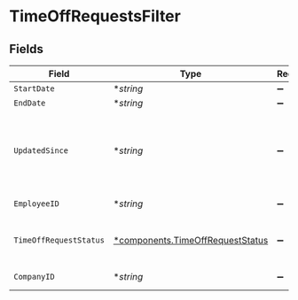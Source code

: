 # TimeOffRequestsFilter


## Fields

| Field                                                                               | Type                                                                                | Required                                                                            | Description                                                                         | Example                                                                             |
| ----------------------------------------------------------------------------------- | ----------------------------------------------------------------------------------- | ----------------------------------------------------------------------------------- | ----------------------------------------------------------------------------------- | ----------------------------------------------------------------------------------- |
| `StartDate`                                                                         | **string*                                                                           | :heavy_minus_sign:                                                                  | Start date                                                                          | 2022-04-08                                                                          |
| `EndDate`                                                                           | **string*                                                                           | :heavy_minus_sign:                                                                  | End date                                                                            | 2022-04-21                                                                          |
| `UpdatedSince`                                                                      | **string*                                                                           | :heavy_minus_sign:                                                                  | Minimum date the time off request was last created or modified                      | 2020-09-30T07:43:32.000Z                                                            |
| `EmployeeID`                                                                        | **string*                                                                           | :heavy_minus_sign:                                                                  | Employee ID                                                                         | 1234                                                                                |
| `TimeOffRequestStatus`                                                              | [*components.TimeOffRequestStatus](../../models/components/timeoffrequeststatus.md) | :heavy_minus_sign:                                                                  | Time off request status to filter on                                                | requested                                                                           |
| `CompanyID`                                                                         | **string*                                                                           | :heavy_minus_sign:                                                                  | Company ID                                                                          | 1234                                                                                |
